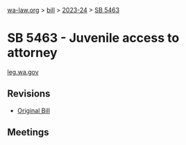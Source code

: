 [wa-law.org](/) > [bill](/bill/) > [2023-24](/bill/2023-24/) > [SB 5463](/bill/2023-24/sb/5463/)

# SB 5463 - Juvenile access to attorney
[leg.wa.gov](https://app.leg.wa.gov/billsummary?BillNumber=5463&Year=2023&Initiative=false)

## Revisions
* [Original Bill](1/)

## Meetings